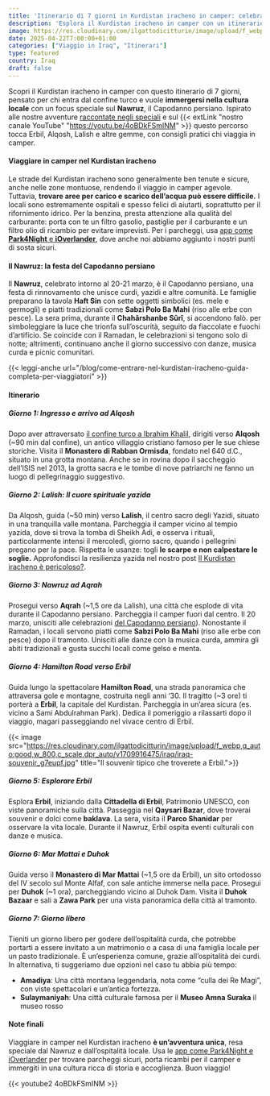 ```yaml
---
title: 'Itinerario di 7 giorni in Kurdistan iracheno in camper: celebrando il Nawruz'
description: 'Esplora il Kurdistan iracheno in camper con un itinerario di 7 giorni! Celebra il Nawruz, visita Erbil, Lalish, Sulaymaniyah e vivi un’avventura unica.'
image: https://res.cloudinary.com/ilgattodicitturin/image/upload/f_webp,q_auto:good,w_800,c_scale,dpr_auto/v1709916475/iraq/erbil-la-capitale_pj3ogq.jpg
date: 2025-04-22T7:00:00+01:00
categories: ["Viaggio in Iraq", "Itinerari"]
type: featured  
country: Iraq
draft: false
---
```

Scopri il Kurdistan iracheno in camper con questo itinerario di 7 giorni, pensato per chi entra dal confine turco e vuole **immergersi nella cultura locale** con un focus speciale sul **Nawruz**, il Capodanno persiano. Ispirato alle nostre avventure [raccontate negli speciali](/blog/direzione-giappone-14-kurdistan-iracheno-in-camper-una-deviazione-incredibile/) e sul {{< extLink "nostro canale YouTube" "https://youtu.be/4oBDkFSmINM" >}} questo percorso tocca Erbil, Alqosh, Lalish e altre gemme, con consigli pratici chi viaggia in camper. 

#### Viaggiare in camper nel Kurdistan iracheno
Le strade del Kurdistan iracheno sono generalmente ben tenute e sicure, anche nelle zone montuose, rendendo il viaggio in camper agevole. Tuttavia, **trovare aree per carico e scarico dell’acqua può essere difficile.** I locali sono estremamente ospitali e spesso felici di aiutarti, soprattutto per il rifornimento idrico. Per la benzina, presta attenzione alla qualità del carburante: porta con te un filtro gasolio, pastiglie per il carburante e un filtro olio di ricambio per evitare imprevisti. Per i parcheggi, usa [app come **Park4Night** e **iOverlander**](/blog/camper-le-applicazioni-da-avere-per-viaggiare), dove anche noi abbiamo aggiunto i nostri punti di sosta sicuri.

#### Il Nawruz: la festa del Capodanno persiano
Il **Nawruz**, celebrato intorno al 20-21 marzo, è il Capodanno persiano, una festa di rinnovamento che unisce curdi, yazidi e altre comunità. Le famiglie preparano la tavola **Haft Sin** con sette oggetti simbolici (es. mele e germogli) e piatti tradizionali come **Sabzi Polo Ba Mahi** (riso alle erbe con pesce). La sera prima, durante il **Chahârshanbe Sûrî**, si accendono falò. per simboleggiare la luce che trionfa sull’oscurità, seguito da fiaccolate e fuochi d’artificio. Se coincide con il Ramadan, le celebrazioni si tengono solo di notte; altrimenti, continuano anche il giorno successivo con danze, musica curda e picnic comunitari.

{{< leggi-anche url="/blog/come-entrare-nel-kurdistan-iracheno-guida-completa-per-viaggiatori" >}}

#### Itinerario

##### Giorno 1: Ingresso e arrivo ad Alqosh
Dopo aver attraversato [il confine turco a Ibrahim Khalil](/blog/direzione-giappone-14-kurdistan-iracheno-in-camper-una-deviazione-incredibile/), dirigiti verso **Alqosh** (~90 min dal confine), un antico villaggio cristiano famoso per le sue chiese storiche. Visita il **Monastero di Rabban Ormisda**, fondato nel 640 d.C., situato in una grotta montana. Anche se in rovina dopo il saccheggio dell’ISIS nel 2013, la grotta sacra e le tombe di nove patriarchi ne fanno un luogo di pellegrinaggio suggestivo.

##### Giorno 2: Lalish: Il cuore spirituale yazida
Da Alqosh, guida (~50 min) verso **Lalish**, il centro sacro degli Yazidi, situato in una tranquilla valle montana. Parcheggia il camper vicino al tempio yazida, dove si trova la tomba di Sheikh Adi, e osserva i rituali, particolarmente intensi il mercoledì, giorno sacro, quando i pellegrini pregano per la pace. Rispetta le usanze: togli **le scarpe e non calpestare le soglie.** Approfondisci la resilienza yazida nel nostro post [Il Kurdistan iracheno è pericoloso?](/blog/direzione-giappone-16-il-kurdistan-iracheno-e-pericoloso/).

##### Giorno 3: Nawruz ad Aqrah
Prosegui verso **Aqrah** (~1,5 ore da Lalish), una città che esplode di vita durante il Capodanno persiano. Parcheggia il camper fuori dal centro. Il 20 marzo, unisciti alle celebrazioni [del Capodanno persiano](/blog/direzione-giappone-15-felice-nawruz-festeggiamo-il-capodanno-persiano-in-kurdistan-iracheno/)). Nonostante il Ramadan, i locali servono piatti come **Sabzi Polo Ba Mahi** (riso alle erbe con pesce) dopo il tramonto. Unisciti alle danze con la musica curda, ammira gli abiti tradizionali e gusta succhi locali come gelso e menta.

##### Giorno 4: Hamilton Road verso Erbil
Guida lungo la spettacolare **Hamilton Road**, una strada panoramica che attraversa gole e montagne, costruita negli anni ‘30. Il tragitto (~3 ore) ti porterà a **Erbil**, la capitale del Kurdistan. Parcheggia in un’area sicura (es. vicino a Sami Abdulrahman Park). Dedica il pomeriggio a rilassarti dopo il viaggio, magari passeggiando nel vivace centro di Erbil.

{{< image src="https://res.cloudinary.com/ilgattodicitturin/image/upload/f_webp,q_auto:good,w_800,c_scale,dpr_auto/v1709916475/iraq/iraq-souvenir_g7eupf.jpg" title="Il souvenir tipico che troverete a Erbil.">}} 

##### Giorno 5: Esplorare Erbil
Esplora **Erbil**, iniziando dalla **Cittadella di Erbil**, Patrimonio UNESCO, con viste panoramiche sulla città. Passeggia nel **Qaysari Bazar**, dove troverai souvenir e dolci come **baklava**. La sera, visita il **Parco Shanidar** per osservare la vita locale. Durante il Nawruz, Erbil ospita eventi culturali con danze e musica.

##### Giorno 6: Mar Mattai e Duhok
Guida verso il **Monastero di Mar Mattai** (~1,5 ore da Erbil), un sito ortodosso del IV secolo sul Monte Alfaf, con sale antiche immerse nella pace. Prosegui per **Duhok** (~1 ora), parcheggiando vicino al Duhok Dam. Visita il **Duhok Bazaar** e sali a **Zawa Park** per una vista panoramica della città al tramonto.

##### Giorno 7: Giorno libero
Tieniti un giorno libero per godere dell’ospitalità curda, che potrebbe portarti a essere invitato a un matrimonio o a casa di una famiglia locale per un pasto tradizionale. È un’esperienza comune, grazie all’ospitalità dei curdi.
In alternativa, ti suggeriamo due opzioni nel caso tu abbia più tempo:

- **Amadiya**: Una città montana leggendaria, nota come “culla dei Re Magi”, con viste spettacolari e un’antica fortezza.
- **Sulaymaniyah**: Una città culturale famosa per il **Museo Amna Suraka** il museo rosso 

#### Note finali
Viaggiare in camper nel Kurdistan iracheno **è un’avventura unica**, resa speciale dal Nawruz e dall’ospitalità locale. Usa le [app come Park4Night e iOverlander](/blog/camper-le-applicazioni-da-avere-per-viaggiare) per trovare parcheggi sicuri, porta ricambi per il camper e immergiti in una cultura ricca di storia e accoglienza. Buon viaggio!

{{< youtube2 4oBDkFSmINM >}}